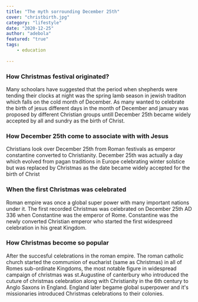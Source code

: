 ```yaml
---
title: "The myth sorrounding December 25th"
cover: "christbirth.jpg"
category: "lifestyle"
date: "2020-12-25"
author: "adebola"
featured: "true"
tags:
    - education
    
---
```


### How Christmas festival originated?

Many schoolars have suggested that the period when shepherds were tending their clocks at night was the spring lamb season in jewish traditon which falls on the cold month of December. As many wanted to celebrate the birth of jesus different days in the month of December and january was proposed by different Christian groups untill December 25th became widely accepted by all and sundry as the birth of Christ.

### How December 25th come to associate with with Jesus

Christians look over December 25th from Roman festivals as emperor constantine converted to Christianity. December 25th was actually a day which evolved from pagan traditions in Europe celebrating winter solstice but was replaced by Christmas as the date became widely accepted for the birth of Christ

### When the first Christmas was celebrated

Roman empire was once a global super power with many important nations under it. The first recorded Christmas was celebrated on December 25th AD 336 when Constantine was the emperor of Rome. Constantine was the newly converted Christian emperor who started the first widespreed celebration in his great Kingdom.

### How Christmas become so popular 

After the succesful celebrations in the roman empire. The roman catholic church started the communion of eucharist (same as Christmas) in all of Romes sub-ordinate Kingdoms, the most notable figure in widespread campaign of christmas was st.Augustine of canterbury who introduced the cuture of christmas celebration along with Christianity in the 6th century to Anglo Saxons in England. England later begame global superpower and it's missionaries introduced Christmas celebrations to their colonies.
